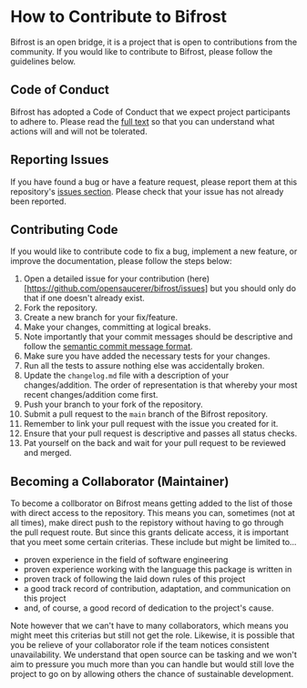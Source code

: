 # How to Contribute to Bifrost

Bifrost is an open bridge, it is a project that is open to contributions from the community. If you would like to contribute to Bifrost, please follow the guidelines below.

## Code of Conduct

Bifrost has adopted a Code of Conduct that we expect project participants to adhere to. Please read the [full text](https://www.contributor-covenant.org/version/1/0/0/code-of-conduct/) so that you can understand what actions will and will not be tolerated.

## Reporting Issues

If you have found a bug or have a feature request, please report them at this repository's [issues section](https://github.com/opensaucerer/bifrost/issues). Please check that your issue has not already been reported.

## Contributing Code

If you would like to contribute code to fix a bug, implement a new feature, or improve the documentation, please follow the steps below:

1. Open a detailed issue for your contribution (here)[https://github.com/opensaucerer/bifrost/issues] but you should only do that if one doesn't already exist.
2. Fork the repository.
3. Create a new branch for your fix/feature.
4. Make your changes, committing at logical breaks.
5. Note importantly that your commit messages should be descriptive and follow the [semantic commit message format](https://gist.github.com/joshbuchea/6f47e86d2510bce28f8e7f42ae84c716).
6. Make sure you have added the necessary tests for your changes.
7. Run all the tests to assure nothing else was accidentally broken.
8. Update the `changelog.md` file with a description of your changes/addition. The order of representation is that whereby your most recent changes/addition come first.
9. Push your branch to your fork of the repository.
10. Submit a pull request to the `main` branch of the Bifrost repository.
11. Remember to link your pull request with the issue you created for it.
12. Ensure that your pull request is descriptive and passes all status checks.
13. Pat yourself on the back and wait for your pull request to be reviewed and merged.

## Becoming a Collaborator (Maintainer)

To become a collborator on Bifrost means getting added to the list of those with direct access to the repository. This means you can, sometimes (not at all times), make direct push to the repistory without having to go through the pull request route.
But since this grants delicate access, it is important that you meet some certain criterias. These include but might be limited to...

- proven experience in the field of software engineering
- proven experience working with the language this package is written in
- proven track of following the laid down rules of this project
- a good track record of contribution, adaptation, and communication on this project
- and, of course, a good record of dedication to the project's cause.

Note however that we can't have to many collaborators, which means you might meet this criterias but still not get the role. Likewise, it is possible that you be relieve of your collaborator role if the team notices consistent unavailability. We understand that open source can be tasking and we won't aim to pressure you much more than you can handle but would still love the project to go on by allowing others the chance of sustainable development.
